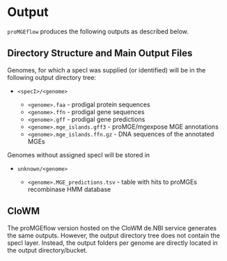 # Output

`proMGEflow` produces the following outputs as described below.

## Directory Structure and Main Output Files

Genomes, for which a specI was supplied (or identified) will be in the following output directory tree:

- `<specI>/<genome>`  

  - `<genome>.faa` - prodigal protein sequences
  - `<genome>.ffn` - prodigal gene sequences
  - `<genome>.gff` - prodigal gene predictions
  - `<genome>.mge_islands.gff3` - proMGE/mgexpose MGE annotations
  - `<genome>.mge_islands.ffn.gz` - DNA sequences of the annotated MGEs

Genomes without assigned specI will be stored in

- `unknown/<genome>`

  - `<genome>.MGE_predictions.tsv` - table with hits to proMGEs recombinase HMM database


## CloWM

The proMGEflow version hosted on the CloWM de.NBI service generates the same outputs. However, the output directory tree does not contain the specI layer. Instead, the output folders per genome are directly located in the output directory/bucket.